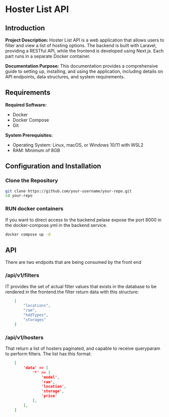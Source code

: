 # Hoster List API

## Introduction

**Project Description:**
Hoster List API is a web application that allows users to filter and view a list of hosting options. The backend is built with Laravel, providing a RESTful API, while the frontend is developed using Next.js. Each part runs in a separate Docker container.

**Documentation Purpose:**
This documentation provides a comprehensive guide to setting up, installing, and using the application, including details on API endpoints, data structures, and system requirements.

## Requirements

**Required Software:**
- Docker
- Docker Compose
- Git

**System Prerequisites:**
- Operating System: Linux, macOS, or Windows 10/11 with WSL2
- RAM: Minimum of 8GB

## Configuration and Installation

### Clone the Repository
```bash
git clone https://github.com/your-username/your-repo.git
cd your-repo
```

### RUN docker containers
If you want to direct access to the backend pelase expose the port 8000 in the docker-compose.yml in the backend service.
```bash
docker compose up -d
```


## API
There are two endpoits that are being consumed by the front end

### /api/v1/filters
IT provides the set of actual filter values that exists in the database to be rendered in the frontend.the filter return data with this structure:
```json
    [
        "locations",
        "ram",
        "hddTypes",
        "storages"
    ]
```

### /api/v1/hosters
That return a list of hosters paginated, and capable to receive queryparam to perform filters.
The list has this format:

```json
    [
        'data' => [
            '*' => [
                'model',
                'ram',
                'location',
                'storage',
                'price'
            ],
        ],
    ]
```